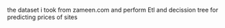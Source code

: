 the dataset i took from zameen.com and perform Etl and decission tree for predicting prices of sites
